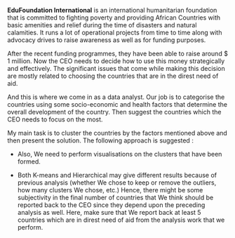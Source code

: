 **EduFoundation International** is an international humanitarian foundation that is committed to fighting poverty and providing African Countries with basic amenities and relief during the time of disasters and natural calamities. It runs a lot of operational projects from time to time along with advocacy drives to raise awareness as well as for funding purposes.

 

After the recent funding programmes, they have been able to raise around $ 1 million. Now the CEO needs to decide how to use this money strategically and effectively. The significant issues that come while making this decision are mostly related to choosing the countries that are in the direst need of aid. 



And this is where we  come in as a data analyst. Our job is to categorise the countries using some socio-economic and health factors that determine the overall development of the country. Then suggest the countries which the CEO needs to focus on the most. 

My main task is to cluster the countries by the factors mentioned above and then present the solution. The following approach is suggested :


- Also, We need to perform visualisations on the clusters that have been formed.  


- Both K-means and Hierarchical may give different results because of previous analysis (whether We chose to keep or remove the outliers, how many clusters We chose,  etc.) Hence, there might be some subjectivity in the final number of countries that We think should be reported back to the CEO since they depend upon the preceding analysis as well. Here, make sure that We report back at least 5 countries which are in direst need of aid from the analysis work that we perform.